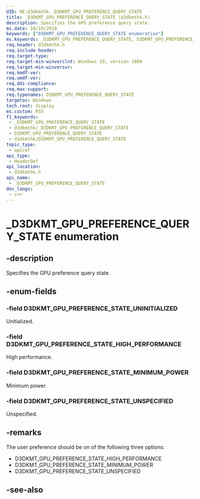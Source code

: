 ```yaml
---
UID: NE:d3dkmthk._D3DKMT_GPU_PREFERENCE_QUERY_STATE
title: _D3DKMT_GPU_PREFERENCE_QUERY_STATE (d3dkmthk.h)
description: Specifies the GPU preference query state.
ms.date: 10/19/2018
keywords: ["D3DKMT_GPU_PREFERENCE_QUERY_STATE enumeration"]
ms.keywords: _D3DKMT_GPU_PREFERENCE_QUERY_STATE, D3DKMT_GPU_PREFERENCE_QUERY_STATE,
req.header: d3dkmthk.h
req.include-header: 
req.target-type: 
req.target-min-winverclnt: Windows 10, version 1809
req.target-min-winversvr: 
req.kmdf-ver: 
req.umdf-ver: 
req.ddi-compliance: 
req.max-support: 
req.typenames: D3DKMT_GPU_PREFERENCE_QUERY_STATE
targetos: Windows
tech.root: display
ms.custom: RS5
f1_keywords:
 - _D3DKMT_GPU_PREFERENCE_QUERY_STATE
 - d3dkmthk/_D3DKMT_GPU_PREFERENCE_QUERY_STATE
 - D3DKMT_GPU_PREFERENCE_QUERY_STATE
 - d3dkmthk/D3DKMT_GPU_PREFERENCE_QUERY_STATE
topic_type:
 - apiref
api_type:
 - HeaderDef
api_location:
 - d3dkmthk.h
api_name:
 - _D3DKMT_GPU_PREFERENCE_QUERY_STATE
dev_langs:
 - c++
---
```


# _D3DKMT_GPU_PREFERENCE_QUERY_STATE enumeration


## -description

Specifies the GPU preference query state.

## -enum-fields

### -field D3DKMT_GPU_PREFERENCE_STATE_UNINITIALIZED

Unitialized.

### -field D3DKMT_GPU_PREFERENCE_STATE_HIGH_PERFORMANCE

High performance.

### -field D3DKMT_GPU_PREFERENCE_STATE_MINIMUM_POWER

Minimum power.

### -field D3DKMT_GPU_PREFERENCE_STATE_UNSPECIFIED

Unspecified.

## -remarks

The user preference should be on of the following three options:

* D3DKMT_GPU_PREFERENCE_STATE_HIGH_PERFORMANCE
* D3DKMT_GPU_PREFERENCE_STATE_MINIMUM_POWER
* D3DKMT_GPU_PREFERENCE_STATE_UNSPECIFIED

## -see-also

